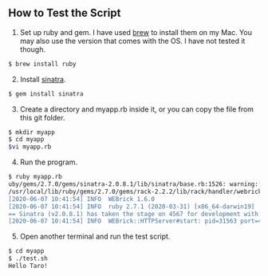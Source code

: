 ## How to Test the Script
1. Set up ruby and gem. I have used [brew](https://brew.sh/) to install them on my Mac. You may also use the version that comes with the OS. I have not tested it though.
```sh
$ brew install ruby
```

2. Install [sinatra](http://sinatrarb.com/intro.html).
```sh
$ gem install sinatra
```

3. Create a directory and myapp.rb inside it, or you can copy the file from this git folder.
```sh
$ mkdir myapp
$ cd myapp
$vi myapp.rb
```

4. Run the program.
```sh
$ ruby myapp.rb
uby/gems/2.7.0/gems/sinatra-2.0.8.1/lib/sinatra/base.rb:1526: warning: Using the last argument as keyword parameters is deprecated; maybe ** should be added to the call
/usr/local/lib/ruby/gems/2.7.0/gems/rack-2.2.2/lib/rack/handler/webrick.rb:26: warning: The called method `run' is defined here
[2020-06-07 10:41:54] INFO  WEBrick 1.6.0
[2020-06-07 10:41:54] INFO  ruby 2.7.1 (2020-03-31) [x86_64-darwin19]
== Sinatra (v2.0.8.1) has taken the stage on 4567 for development with backup from WEBrick
[2020-06-07 10:41:54] INFO  WEBrick::HTTPServer#start: pid=31563 port=4567
```
5. Open another terminal and run the test script.
```sh
$ cd myapp
$ ./test.sh
Hello Taro!
```
